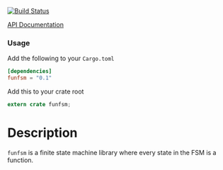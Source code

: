 [![Build
Status](https://travis-ci.org/andrewjstone/fsm.svg?branch=master)](https://travis-ci.org/andrewjstone/fsm)

[API Documentation](https://docs.rs/funfsm)

### Usage

Add the following to your `Cargo.toml`

```toml
[dependencies]
funfsm = "0.1"
```

Add this to your crate root

```rust
extern crate funfsm;
```

# Description
`funfsm` is a finite state machine library where every state in the FSM is a function.
